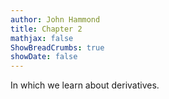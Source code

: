 ```yaml
---
author: John Hammond
title: Chapter 2
mathjax: false
ShowBreadCrumbs: true
showDate: false
---
```


In which we learn about derivatives.
<!--more-->


